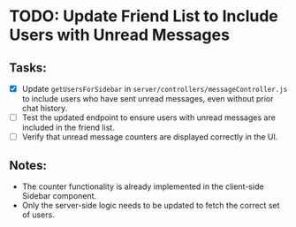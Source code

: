 # TODO: Update Friend List to Include Users with Unread Messages

## Tasks:
- [x] Update `getUsersForSidebar` in `server/controllers/messageController.js` to include users who have sent unread messages, even without prior chat history.
- [ ] Test the updated endpoint to ensure users with unread messages are included in the friend list.
- [ ] Verify that unread message counters are displayed correctly in the UI.

## Notes:
- The counter functionality is already implemented in the client-side Sidebar component.
- Only the server-side logic needs to be updated to fetch the correct set of users.
